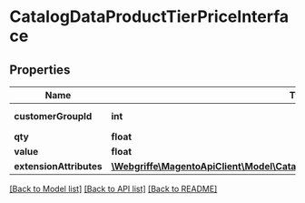 # CatalogDataProductTierPriceInterface

## Properties
Name | Type | Description | Notes
------------ | ------------- | ------------- | -------------
**customerGroupId** | **int** | Customer group id | 
**qty** | **float** | Tier qty | 
**value** | **float** | Price value | 
**extensionAttributes** | [**\Webgriffe\MagentoApiClient\Model\CatalogDataProductTierPriceExtensionInterface**](CatalogDataProductTierPriceExtensionInterface.md) |  | [optional] 

[[Back to Model list]](../README.md#documentation-for-models) [[Back to API list]](../README.md#documentation-for-api-endpoints) [[Back to README]](../README.md)


